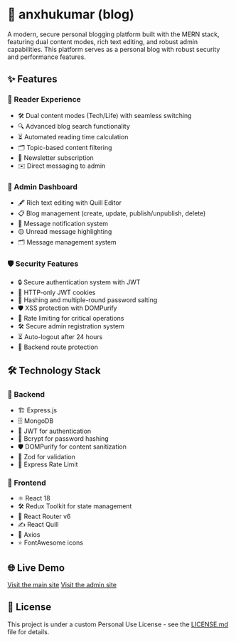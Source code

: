 # 📝 anxhukumar (blog)  
A modern, secure personal blogging platform built with the MERN stack, featuring dual content modes, rich text editing, and robust admin capabilities. This platform serves as a personal blog with robust security and performance features.  

## ✨ Features  

### 🌟 Reader Experience  
- 🛠️ Dual content modes (Tech/Life) with seamless switching  
- 🔍 Advanced blog search functionality  
- ⏳ Automated reading time calculation  
- 🗂️ Topic-based content filtering  
- 📨 Newsletter subscription  
- ✉️ Direct messaging to admin  

### 🔑 Admin Dashboard  
- 🖋️ Rich text editing with Quill Editor  
- 📋 Blog management (create, update, publish/unpublish, delete)  
- 🔔 Message notification system  
- 🟡 Unread message highlighting  
- 🗂️ Message management system  

### 🛡️ Security Features  
- 🔒 Secure authentication system with JWT  
- 🍪 HTTP-only JWT cookies  
- 🧂 Hashing and multiple-round password salting  
- 🛡️ XSS protection with DOMPurify  
- 🚦 Rate limiting for critical operations  
- 🛠️ Secure admin registration system  
- ⏳ Auto-logout after 24 hours  
- 🛑 Backend route protection  

## 🛠️ Technology Stack  

### 🔧 Backend  
- 🏗️ Express.js  
- 🗄️ MongoDB  
- 🔑 JWT for authentication  
- 🧂 Bcrypt for password hashing  
- 🛡️ DOMPurify for content sanitization  
- 📏 Zod for validation  
- 🚦 Express Rate Limit  

### 🎨 Frontend  
- ⚛️ React 18  
- 🛠️ Redux Toolkit for state management  
- 🚏 React Router v6  
- ✍️ React Quill  
- 📡 Axios  
- ⭐ FontAwesome icons  

## 🌐 Live Demo  
[Visit the main site](https://personal-blog-website-nine.vercel.app)
[Visit the admin site](https://personal-blog-website-nine.vercel.app/admin/login) 

## 📜 License  
This project is under a custom Personal Use License - see the [LICENSE.md](LICENSE.md) file for details.  
